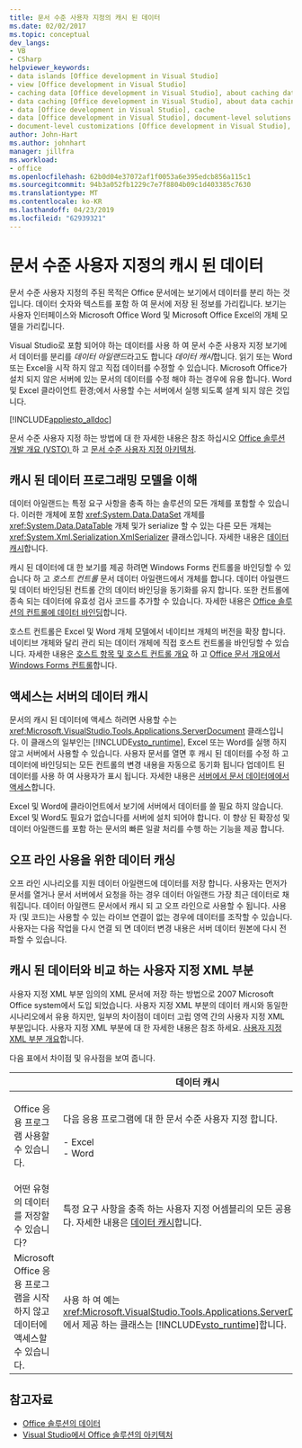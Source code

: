 ```yaml
---
title: 문서 수준 사용자 지정의 캐시 된 데이터
ms.date: 02/02/2017
ms.topic: conceptual
dev_langs:
- VB
- CSharp
helpviewer_keywords:
- data islands [Office development in Visual Studio]
- view [Office development in Visual Studio]
- caching data [Office development in Visual Studio], about caching data
- data caching [Office development in Visual Studio], about data caching
- data [Office development in Visual Studio], cache
- data [Office development in Visual Studio], document-level solutions
- document-level customizations [Office development in Visual Studio], data model
author: John-Hart
ms.author: johnhart
manager: jillfra
ms.workload:
- office
ms.openlocfilehash: 62b0d04e37072af1f0053a6e395edcb856a115c1
ms.sourcegitcommit: 94b3a052fb1229c7e7f8804b09c1d403385c7630
ms.translationtype: MT
ms.contentlocale: ko-KR
ms.lasthandoff: 04/23/2019
ms.locfileid: "62939321"
---
```

# <a name="cached-data-in-document-level-customizations"></a>문서 수준 사용자 지정의 캐시 된 데이터
  문서 수준 사용자 지정의 주된 목적은 Office 문서에는 보기에서 데이터를 분리 하는 것입니다. 데이터 숫자와 텍스트를 포함 하 여 문서에 저장 된 정보를 가리킵니다. 보기는 사용자 인터페이스와 Microsoft Office Word 및 Microsoft Office Excel의 개체 모델을 가리킵니다.

 Visual Studio로 포함 되어야 하는 데이터를 사용 하 여 문서 수준 사용자 지정 보기에서 데이터를 분리를 *데이터 아일랜드*라고도 합니다 *데이터 캐시*합니다. 읽기 또는 Word 또는 Excel을 시작 하지 않고 직접 데이터를 수정할 수 있습니다. Microsoft Office가 설치 되지 않은 서버에 있는 문서의 데이터를 수정 해야 하는 경우에 유용 합니다. Word 및 Excel 클라이언트 환경;에서 사용할 수는 서버에서 실행 되도록 설계 되지 않은 것입니다.

 [!INCLUDE[appliesto_alldoc](../vsto/includes/appliesto-alldoc-md.md)]

 문서 수준 사용자 지정 하는 방법에 대 한 자세한 내용은 참조 하십시오 [Office 솔루션 개발 개요 &#40;VSTO&#41; ](../vsto/office-solutions-development-overview-vsto.md) 하 고 [문서 수준 사용자 지정 아키텍처](../vsto/architecture-of-document-level-customizations.md).

## <a name="understand-the-cached-data-programming-model"></a>캐시 된 데이터 프로그래밍 모델을 이해
 데이터 아일랜드는 특정 요구 사항을 충족 하는 솔루션의 모든 개체를 포함할 수 있습니다. 이러한 개체에 포함 <xref:System.Data.DataSet> 개체를 <xref:System.Data.DataTable> 개체 및가 serialize 할 수 있는 다른 모든 개체는 <xref:System.Xml.Serialization.XmlSerializer> 클래스입니다. 자세한 내용은 [데이터 캐시](../vsto/caching-data.md)합니다.

 캐시 된 데이터에 대 한 보기를 제공 하려면 Windows Forms 컨트롤을 바인딩할 수 있습니다 하 고 *호스트 컨트롤* 문서 데이터 아일랜드에서 개체를 합니다. 데이터 아일랜드 및 데이터 바인딩된 컨트롤 간의 데이터 바인딩을 동기화를 유지 합니다. 또한 컨트롤에 종속 되는 데이터에 유효성 검사 코드를 추가할 수 있습니다. 자세한 내용은 [Office 솔루션의 컨트롤에 데이터 바인딩](../vsto/binding-data-to-controls-in-office-solutions.md)합니다.

 호스트 컨트롤은 Excel 및 Word 개체 모델에서 네이티브 개체의 버전을 확장 합니다. 네이티브 개체와 달리 관리 되는 데이터 개체에 직접 호스트 컨트롤을 바인딩할 수 있습니다. 자세한 내용은 [호스트 항목 및 호스트 컨트롤 개요](../vsto/host-items-and-host-controls-overview.md) 하 고 [Office 문서 개요에서 Windows Forms 컨트롤](../vsto/windows-forms-controls-on-office-documents-overview.md)합니다.

## <a name="access-cached-data-on-the-server"></a>액세스는 서버의 데이터 캐시
 문서의 캐시 된 데이터에 액세스 하려면 사용할 수는 <xref:Microsoft.VisualStudio.Tools.Applications.ServerDocument> 클래스입니다. 이 클래스의 일부인는 [!INCLUDE[vsto_runtime](../vsto/includes/vsto-runtime-md.md)], Excel 또는 Word를 실행 하지 않고 서버에서 사용할 수 있습니다. 사용자 문서를 열면 후 캐시 된 데이터를 수정 하 고 데이터에 바인딩되는 모든 컨트롤의 변경 내용을 자동으로 동기화 됩니다 업데이트 된 데이터를 사용 하 여 사용자가 표시 됩니다. 자세한 내용은 [서버에서 문서 데이터에에서 액세스](../vsto/accessing-data-in-documents-on-the-server.md)합니다.

 Excel 및 Word에 클라이언트에서 보기에 서버에서 데이터를 쓸 필요 하지 않습니다. Excel 및 Word도 필요가 없습니다를 서버에 설치 되어야 합니다. 이 향상 된 확장성 및 데이터 아일랜드를 포함 하는 문서의 빠른 일괄 처리를 수행 하는 기능을 제공 합니다.

## <a name="data-caching-for-offline-use"></a>오프 라인 사용을 위한 데이터 캐싱
 오프 라인 시나리오를 지원 데이터 아일랜드에 데이터를 저장 합니다. 사용자는 먼저가 문서를 열거나 문서 서버에서 요청을 하는 경우 데이터 아일랜드 가장 최근 데이터로 채워집니다. 데이터 아일랜드 문서에서 캐시 되 고 오프 라인으로 사용할 수 됩니다. 사용자 (및 코드)는 사용할 수 있는 라이브 연결이 없는 경우에 데이터를 조작할 수 있습니다. 사용자는 다음 작업을 다시 연결 되 면 데이터 변경 내용은 서버 데이터 원본에 다시 전파할 수 있습니다.

## <a name="cached-data-and-custom-xml-parts-compared"></a>캐시 된 데이터와 비교 하는 사용자 지정 XML 부분
 사용자 지정 XML 부분 임의의 XML 문서에 저장 하는 방법으로 2007 Microsoft Office system에서 도입 되었습니다. 사용자 지정 XML 부분의 데이터 캐시와 동일한 시나리오에서 유용 하지만, 일부의 차이점이 데이터 고립 영역 간의 사용자 지정 XML 부분입니다. 사용자 지정 XML 부분에 대 한 자세한 내용은 참조 하세요. [사용자 지정 XML 부분 개요](../vsto/custom-xml-parts-overview.md)합니다.

 다음 표에서 차이점 및 유사점을 보여 줍니다.

||데이터 캐시|사용자 지정 XML 부분|
|-|----------------|----------------------|
|Office 응용 프로그램 사용할 수 있습니다.|다음 응용 프로그램에 대 한 문서 수준 사용자 지정 합니다.<br /><br /> -   Excel<br />-   Word|다음 응용 프로그램에 대 한 문서 수준 및 응용 프로그램 수준 솔루션:<br /><br /> -   Excel<br />-   PowerPoint<br />-   Word|
|어떤 유형의 데이터를 저장할 수 있습니다?|특정 요구 사항을 충족 하는 사용자 지정 어셈블리의 모든 공용 개체입니다. 자세한 내용은 [데이터 캐시](../vsto/caching-data.md)합니다.|모든 XML 데이터입니다.|
|Microsoft Office 응용 프로그램을 시작 하지 않고 데이터에 액세스할 수 있습니다.|사용 하 여 예는 <xref:Microsoft.VisualStudio.Tools.Applications.ServerDocument> 에서 제공 하는 클래스는 [!INCLUDE[vsto_runtime](../vsto/includes/vsto-runtime-md.md)]합니다.|클래스를 사용 하 여 예는 <xref:System.IO.Packaging> 네임 스페이스 또는 Open XML 형식 SDK를 사용 하 여 합니다.|

## <a name="see-also"></a>참고자료
- [Office 솔루션의 데이터](../vsto/data-in-office-solutions.md)
- [Visual Studio에서 Office 솔루션의 아키텍처](../vsto/architecture-of-office-solutions-in-visual-studio.md)
